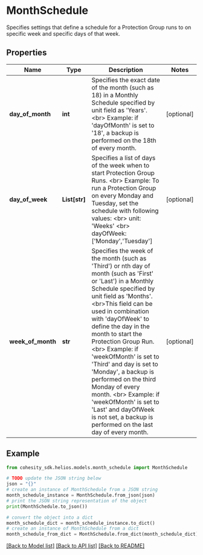 # MonthSchedule

Specifies settings that define a schedule for a Protection Group runs to on specific week and specific days of that week.

## Properties

Name | Type | Description | Notes
------------ | ------------- | ------------- | -------------
**day_of_month** | **int** | Specifies the exact date of the month (such as 18) in a Monthly Schedule specified by unit field as &#39;Years&#39;. &lt;br&gt; Example: if &#39;dayOfMonth&#39; is set to &#39;18&#39;, a backup is performed on the 18th of every month. | [optional] 
**day_of_week** | **List[str]** | Specifies a list of days of the week when to start Protection Group Runs. &lt;br&gt; Example: To run a Protection Group on every Monday and Tuesday, set the schedule with following values: &lt;br&gt;  unit: &#39;Weeks&#39; &lt;br&gt;  dayOfWeek: [&#39;Monday&#39;,&#39;Tuesday&#39;] | [optional] 
**week_of_month** | **str** | Specifies the week of the month (such as &#39;Third&#39;) or nth day of month (such as &#39;First&#39; or &#39;Last&#39;) in a Monthly Schedule specified by unit field as &#39;Months&#39;. &lt;br&gt;This field can be used in combination with &#39;dayOfWeek&#39; to define the day in the month to start the Protection Group Run. &lt;br&gt; Example: if &#39;weekOfMonth&#39; is set to &#39;Third&#39; and day is set to &#39;Monday&#39;, a backup is performed on the third Monday of every month. &lt;br&gt; Example: if &#39;weekOfMonth&#39; is set to &#39;Last&#39; and dayOfWeek is not set, a backup is performed on the last day of every month. | [optional] 

## Example

```python
from cohesity_sdk.helios.models.month_schedule import MonthSchedule

# TODO update the JSON string below
json = "{}"
# create an instance of MonthSchedule from a JSON string
month_schedule_instance = MonthSchedule.from_json(json)
# print the JSON string representation of the object
print(MonthSchedule.to_json())

# convert the object into a dict
month_schedule_dict = month_schedule_instance.to_dict()
# create an instance of MonthSchedule from a dict
month_schedule_from_dict = MonthSchedule.from_dict(month_schedule_dict)
```
[[Back to Model list]](../README.md#documentation-for-models) [[Back to API list]](../README.md#documentation-for-api-endpoints) [[Back to README]](../README.md)


